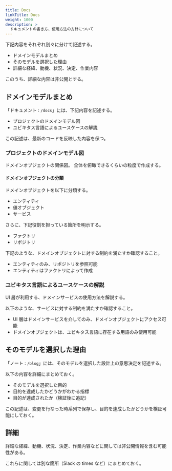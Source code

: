 ```yaml
---
title: Docs
linkTitle: Docs
weight: 1000
description: >
  ドキュメントの書き方、使用方法の方針について
---
```


下記内容をそれぞれ別々に分けて記述する。

- ドメインモデルまとめ
- そのモデルを選択した理由
- 詳細な経緯、動機、状況、決定、作業内容

このうち、詳細な内容は非公開とする。


## ドメインモデルまとめ

「ドキュメント : `/docs`」には、下記内容を記述する。

- プロジェクトのドメインモデル図
- ユビキタス言語によるユースケースの解説

この記述は、最新のコードを反映した内容を保つ。

### プロジェクトのドメインモデル図

ドメインオブジェクトの関係図。
全体を俯瞰できるくらいの粒度で作成する。

#### ドメインオブジェクトの分類

ドメインオブジェクトを以下に分類する。

- エンティティ
- 値オブジェクト
- サービス

さらに、下記役割を担っている箇所を明示する。

- ファクトリ
- リポジトリ

下記のような、ドメインオブジェクトに対する制約を満たすか確認すること。

- エンティティのみ、リポジトリを参照可能
- エンティティはファクトリによって作成


### ユビキタス言語によるユースケースの解説

UI 層が利用する、ドメインサービスの使用方法を解説する。

以下のような、サービスに対する制約を満たすか確認すること。

- UI 層はドメインサービスを介してのみ、ドメインオブジェクトにアクセス可能
- ドメインオブジェクトは、ユビキタス言語に存在する用語のみ使用可能


## そのモデルを選択した理由

「ノート : `/blog`」には、そのモデルを選択した設計上の意思決定を記述する。

以下の内容を詳細にまとめておく。

- そのモデルを選択した目的
- 目的を達成したかどうかがわかる指標
- 目的が達成されたか（検証後に追記）

この記述は、変更を行なった時系列で保存し、目的を達成したかどうかを検証可能にしておく。


## 詳細

詳細な経緯、動機、状況、決定、作業内容などに関しては非公開情報を含む可能性がある。

これらに関しては別な箇所（Slack の times など）にまとめておく。

